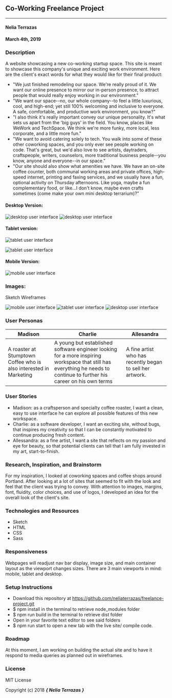 ## Co-Working Freelance Project
---

#### Nelia Terrazas
#### March 4th, 2019

### Description

A website showcasing a new co-working startup space. This site is meant to showcase this company's unique and exciting work environment. Here are the client's exact words for what they would like for their final product:

* "We just finished remodeling our space. We're really proud of it. We want our online presence to mirror our in-person presence, to attract people that would really enjoy working in our environment."
* "We want our space--no, our whole company--to feel a little luxurious, cool, and high-end; yet still 100% welcoming and inclusive to everyone. A safe, comfortable, and productive work environment, you know?"
* "I also think it's really important convey our unique personality. It's what sets us apart from the 'big guys' in the field. You know, places like WeWork and TechSpace. We think we're more funky, more local, less corporate, and a little more fun."
* "We want to avoid catering solely to tech. You walk into some of these other coworking spaces, and you only ever see people working on code. That's great, but we'd also love to see artists, daytraders, craftspeople, writers, counselors, more traditional business people--you know, anyone and everyone--in our space."
* "Our site should also show what amenities we have. We have an on-site coffee counter, both communal working areas and private offices, high-speed internet, printing and faxing services, and we usually have a fun, optional activity on Thursday afternoons. Like yoga, maybe a fun complementary food, or like...I don't know, maybe even crafts sometimes (come make your own mini desktop terrarium)?"

#### Desktop Version:

![desktop user interface](src/assets/images/desktop-drawing.jpg)
![desktop user interface](src/assets/images/how-to-join-desktop-drawing.jpg)

#### Tablet version:

![tablet user interface](src/assets/images/tablet-drawing.jpg)

![tablet user interface](src/assets/images/amenities-tablet-drawing.jpg)

#### Mobile Version:

![mobile user interface](src/assets/images/mobile-drawing.jpg)


### Images:

Sketch Wireframes


![mobile user interface](src/assets/images/mobile-wireframe.png)
![tablet user interface](src/assets/images/tablet-wireframe.png)
![desktop user interface](src/assets/images/desktop-wireframe.png)



### User Personas
| Madison  |   Charlie    | Allesandra  |   
|---|---|---|
| A roaster at Stumptown Coffee who is also interested in Marketing  | A young but established software engineer looking for a more inspiring workspace that still has everything he needs to continue to further his career on his own terms  | A fine artist who has recently began to sell her artwork. |



### User Stories

* Madison: as a craftsperson and specialty coffee roaster, I want a clean, easy to use interface he can explore all possible features of this new workspace.
* Charlie: as a software developer, I want an exciting site, without bugs, that inspires my creativity so that I can be constantly motivated to continue producing fresh content.
* Allessandra: as a fine artist, I want a site that reflects on my passion and eye for beauty, so that potential clients can tell that I am fully invested in my art, start-to-finish.

### Research, Inspiration, and Brainstorm

For my inspiration, I looked at coworking spaces and coffee shops around Portland. After looking at a lot of sites that seemed to fit with the look and feel that the client was trying to convey. With attention to images, margins, font, fluidity, color choices, and use of logos, I developed an idea for the overall look of the client's site.


### Technologies and Resources

* Sketch
* HTML
* CSS
* Sass

### Responsiveness

Webpages will readjust nav bar display, image size, and main container layout as the viewport changes sizes. There are 3 main viewports in mind: mobile, tablet and desktop.

### Setup Instructions

* Download this repository at https://github.com/neliaterrazas/freelance-project.git
* $ npm install in the terminal to retrieve node_modules folder
* $ npm run build in the terminal to retrieve dist folder
* Open in your favorite text editor to see said folders
* $ npm run start to open a new tab with the live site/ compile code.


### Roadmap

At this moment, I am working on building the actual site and to have it respond to media queries as planned out in wireframes.


### License

MIT License

Copyright (c) 2018 **_{ Nelia Terrazas }_**
